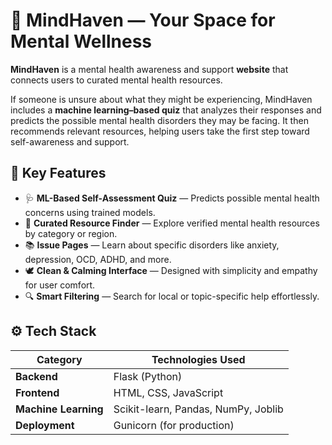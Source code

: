 # 🌿 MindHaven — Your Space for Mental Wellness

**MindHaven** is a mental health awareness and support **website** that connects users to curated mental health resources.

If someone is unsure about what they might be experiencing, MindHaven includes a **machine learning–based quiz** that analyzes their responses and predicts the possible mental health disorders they may be facing. It then recommends relevant resources, helping users take the first step toward self-awareness and support.

## 🧠 Key Features

- 🩺 **ML-Based Self-Assessment Quiz** — Predicts possible mental health concerns using trained models.
- 💬 **Curated Resource Finder** — Explore verified mental health resources by category or region.
- 📚 **Issue Pages** — Learn about specific disorders like anxiety, depression, OCD, ADHD, and more.
- 🕊️ **Clean & Calming Interface** — Designed with simplicity and empathy for user comfort.
- 🔍 **Smart Filtering** — Search for local or topic-specific help effortlessly.

## ⚙️ Tech Stack

| Category | Technologies Used |
|-----------|------------------|
| **Backend** | Flask (Python) |
| **Frontend** | HTML, CSS, JavaScript |
| **Machine Learning** | Scikit-learn, Pandas, NumPy, Joblib |
| **Deployment** | Gunicorn (for production) |
